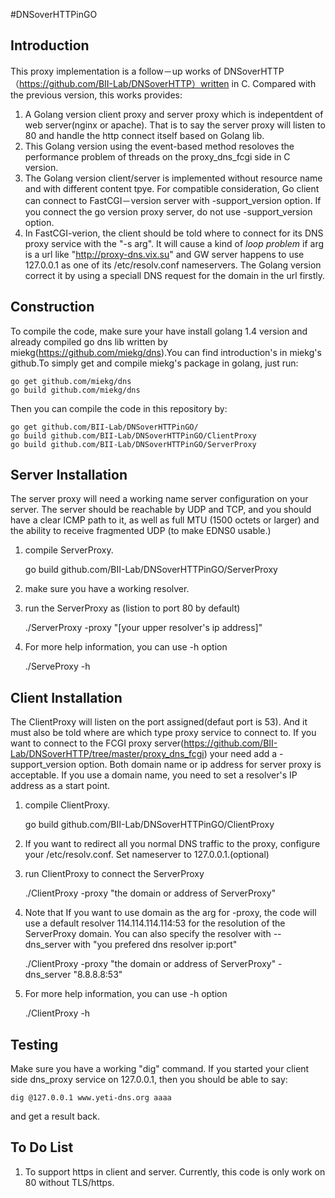 #DNSoverHTTPinGO

Introduction
------------
This proxy implementation is a follow－up works of DNSoverHTTP（https://github.com/BII-Lab/DNSoverHTTP）written in C. Compared with the previous version, this works provides:

1. A Golang version client proxy and server proxy which is indepentdent of web server(nginx or apache). That is to say the server proxy will listen to 80 and handle the http connect itself based on Golang lib.
2. This Golang version using the event-based method resoloves the performance problem of threads on the proxy_dns_fcgi side in C version.
3. The Golang version client/server is implemented without resource name and with different content tpye. For compatible consideration, Go client can connect to FastCGI－version server with -support_version option. If you connect the go version proxy server, do not use -support_version option.
4. In FastCGI-verion, the client should be told where to connect for its DNS proxy service with the "-s arg". It will cause a kind of *loop problem* if arg is a url like "http://proxy-dns.vix.su" and GW server happens to  use 127.0.0.1 as one of its /etc/resolv.conf nameservers. The Golang version correct it by using a speciall DNS request for the domain in the url firstly.

Construction
------------

To compile the code, make sure your have install golang 1.4 version and  already compiled go dns lib written by miekg(https://github.com/miekg/dns).You can find introduction's in miekg's github.To simply get and compile miekg's package in golang, just run:

	go get github.com/miekg/dns
	go build github.com/miekg/dns

Then you can compile the code in this repository by:

	go get github.com/BII-Lab/DNSoverHTTPinGO/
	go build github.com/BII-Lab/DNSoverHTTPinGO/ClientProxy
	go build github.com/BII-Lab/DNSoverHTTPinGO/ServerProxy

Server Installation
-------------------

The server proxy will need a working name server configuration on your server. The server should be reachable by UDP and TCP, and you should have a clear ICMP path to it, as well as full MTU (1500 octets or larger) and the ability to receive fragmented UDP (to make EDNS0 usable.)

1. compile ServerProxy.

	go build github.com/BII-Lab/DNSoverHTTPinGO/ServerProxy
	
2. make sure you have a working resolver.

3. run the ServerProxy as (listion to port 80 by default) 

	./ServerProxy -proxy "[your upper resolver's ip address]"

4. For more help information, you can use -h option

	./ServeProxy -h

Client Installation
-------------------

The ClientProxy will listen on the port assigned(defaut port is 53). And it must also be told where are which type proxy service to connect to. If you want to connect to the FCGI proxy server(https://github.com/BII-Lab/DNSoverHTTP/tree/master/proxy_dns_fcgi) your need add a -support_version option. Both domain name or ip address for server proxy is acceptable. If you use a domain name, you need to set a resolver's IP address as a start point.

1. compile ClientProxy.
	
	go build github.com/BII-Lab/DNSoverHTTPinGO/ClientProxy
	
2. If you want to redirect all you normal DNS traffic to the proxy, configure your /etc/resolv.conf. Set nameserver to 127.0.0.1.(optional)

3. run ClientProxy to connect the ServerProxy
	
	./ClientProxy -proxy "the domain or address of ServerProxy"

4. Note that If you want to use domain as the arg for -proxy, the code will use a default resolver 114.114.114.114:53 for the resolution of the ServerProxy domain. You can also specify the resolver with --dns_server with "you prefered dns resolver ip:port"

	./ClientProxy -proxy "the domain or address of ServerProxy" -dns_server "8.8.8.8:53"
	
5. For more help information, you can use -h option
	
	./ClientProxy -h

Testing
-------

Make sure you have a working "dig" command. If you started your client side dns_proxy service on 127.0.0.1, then you should be able to say:

	dig @127.0.0.1 www.yeti-dns.org aaaa

and get a result back.

To Do List
-----------
1. To support https in client and server. Currently, this code is only work on 80 without TLS/https. 
